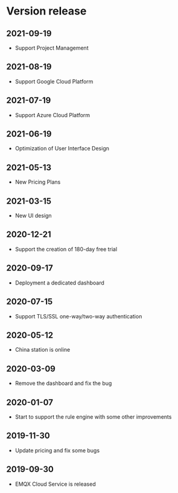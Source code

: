 # Version release


## 2021-09-19 

* Support Project Management

## 2021-08-19 

* Support Google Cloud Platform

## 2021-07-19
* Support Azure Cloud Platform

## 2021-06-19
* Optimization of User Interface Design 

## 2021-05-13
* New Pricing Plans

## 2021-03-15
* New UI design

## 2020-12-21
* Support the creation of 180-day free trial

## 2020-09-17
* Deployment a dedicated dashboard

## 2020-07-15

* Support TLS/SSL one-way/two-way authentication

## 2020-05-12

* China station is online

## 2020-03-09

* Remove the dashboard and fix the bug

## 2020-01-07

* Start to support the rule engine with some other improvements

## 2019-11-30

* Update pricing and fix some bugs

## 2019-09-30

* EMQX Cloud Service is released
